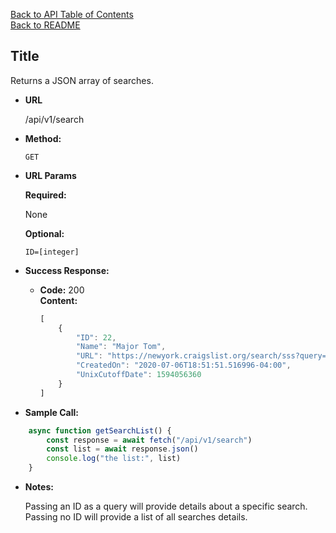 [Back to API Table of Contents](./table_of_contents.MD) <br/>
[Back to README](../../README.md)

**Title**
----
  Returns a JSON array of searches.

* **URL**

  /api/v1/search

* **Method:**

  `GET`
  
*  **URL Params**

   **Required:**
 
   None

   **Optional:**
 
   `ID=[integer]` <br/>

* **Success Response:**

  * **Code:** 200 <br />
    **Content:** 
    ```javascript
    [
        {
            "ID": 22,
            "Name": "Major Tom",
            "URL": "https://newyork.craigslist.org/search/sss?query=ground%20control\u0026sort=rel",
            "CreatedOn": "2020-07-06T18:51:51.516996-04:00",
            "UnixCutoffDate": 1594056360
        }
    ]
    ```


* **Sample Call:**

```javascript
    async function getSearchList() {
        const response = await fetch("/api/v1/search")
        const list = await response.json()
        console.log("the list:", list)
    }
```

* **Notes:**

  Passing an ID as a query will provide details about a specific search. Passing no ID will provide a list of all searches details.